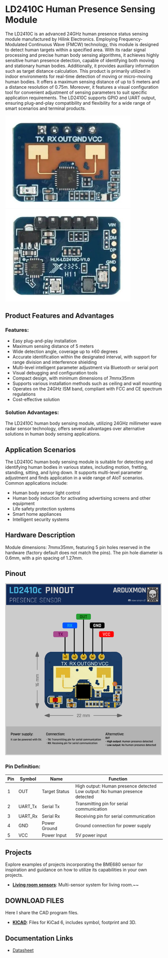 # LD2410C Human Presence Sensing Module

The LD2410C is an advanced 24GHz human presence status sensing module manufactured by Hilink Electronics. Employing Frequency-Modulated Continuous Wave (FMCW) technology, this module is designed to detect human targets within a specified area. With its radar signal processing and precise human body sensing algorithms, it achieves highly sensitive human presence detection, capable of identifying both moving and stationary human bodies. Additionally, it provides auxiliary information such as target distance calculation. This product is primarily utilized in indoor environments for real-time detection of moving or micro-moving human bodies. It offers a maximum sensing distance of up to 5 meters and a distance resolution of 0.75m. Moreover, it features a visual configuration tool for convenient adjustment of sensing parameters to suit specific application requirements. The LD2410C supports GPIO and UART output, ensuring plug-and-play compatibility and flexibility for a wide range of smart scenarios and terminal products.

[<img src="pictures/LD2410c-front.jpg" width="400" alt="LD2410c Front"/>](pictures/LD2410c-front.jpg)
[<img src="pictures/LD2410c-back.jpg" width="400" alt="LD2410c Back"/>](pictures/LD2410c-back.jpg)

## Product Features and Advantages

### Features:
- Easy plug-and-play installation
- Maximum sensing distance of 5 meters
- Wide detection angle, coverage up to ±60 degrees
- Accurate identification within the designated interval, with support for range division and interference shielding
- Multi-level intelligent parameter adjustment via Bluetooth or serial port
- Visual debugging and configuration tools
- Compact design, with minimum dimensions of 7mmx35mm
- Supports various installation methods such as ceiling and wall mounting
- Operates on the 24GHz ISM band, compliant with FCC and CE spectrum regulations
- Cost-effective solution

### Solution Advantages:
The LD2410C human body sensing module, utilizing 24GHz millimeter wave radar sensor technology, offers several advantages over alternative solutions in human body sensing applications.

## Application Scenarios

The LD2410C human body sensing module is suitable for detecting and identifying human bodies in various states, including motion, fretting, standing, sitting, and lying down. It supports multi-level parameter adjustment and finds application in a wide range of AIoT scenarios. Common applications include:

- Human body sensor light control
- Human body induction for activating advertising screens and other equipment
- Life safety protection systems
- Smart home appliances
- Intelligent security systems

## Hardware Description

Module dimensions: 7mmx35mm, featuring 5 pin holes reserved in the hardware (factory default does not match the pins). The pin hole diameter is 0.6mm, with a pin spacing of 1.27mm.

## Pinout
[<img src="schemas/LD2410c-Pinout.png" width="500" alt="Pinout"/>](schemas/LD2410c-Pinout.png)

### Pin Definition:

| Pin | Symbol  | Name          | Function                                                                       |
|-----|---------|---------------|--------------------------------------------------------------------------------|
| 1   | OUT     | Target Status | High output: Human presence detected<br>Low output: No human presence detected |
| 2   | UART_Tx | Serial Tx     | Transmitting pin for serial communication                                      |
| 3   | UART_Rx | Serial Rx     | Receiving pin for serial communication                                         |
| 4   | GND     | Power Ground  | Ground connection for power supply                                             |
| 5   | VCC     | Power Input   | 5V power input                                                                 |


## Projects
Explore examples of projects incorporating the BME680 sensor for inspiration and guidance on how to utilize its capabilities in your own projects.

- [**Living room sensors**](../../../../Projects/Living%20room%20sensors/README.md): Multi-sensor system for living room.~~

## DOWNLOAD FILES
Here I share the CAD program files.
- [**KICAD**](downloads/KICAD-HLK-LD2410c.zip): Files for KiCad 6, includes symbol, footprint and 3D.

## Documentation Links

- [Datasheet](pdf/HLK-LD2410C_datasheet.pdf)
